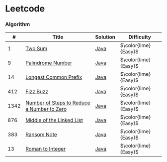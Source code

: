 # Leetcode
### Algorithm
| #    | Title | Solution                                                                | Difficulty                |
|------| ----- |-------------------------------------------------------------------------|---------------------------|
| 1    |[Two Sum](https://leetcode.com/problems/two-sum/) | [Java](./algorithms/q1_two_sum/TwoSum.java)                             | $\color{lime}{Easy}$      |
| 9    |[Palindrome Number](https://leetcode.com/problems/palindrome-number/) | [Java](./algorithms/q9_palindrome_number/PalindromeNumber.java)         | $\color{lime}{Easy}$ |
| 14   |[Longest Common Prefix](https://leetcode.com/problems/longest-common-prefix/description/) | [Java](./algorithms/q14_longest_common_prefix/LongestCommonPrefix.java) | $\color{lime}{Easy}$ |
| 412  |[Fizz Buzz](https://leetcode.com/problems/fizz-buzz/) | [Java](.algorithms/q412_fizz_buzz/FizzBuzz.java) | $\color{lime}{Easy}$ |
| 1342 |[Number of Steps to Reduce a Number to Zero](https://leetcode.com/problems/number-of-steps-to-reduce-a-number-to-zero/description/) | [Java](.algorithms/q1342_number_of_steps_to_reduce_a_number_to_zero/NumberOfStepsToReduceANumberToZero.java) | $\color{lime}{Easy}$ |
| 876  |[Middle of the Linked List](https://leetcode.com/problems/middle-of-the-linked-list/description/) | [Java](.algorithms/q876_middle_of_the_linked_list/MiddleOfTheLinkedList.java) | $\color{lime}{Easy}$ |
| 383  |[Ransom Note](https://leetcode.com/problems/ransom-note/) | [Java](.algorithms/q383_ransom_note/RansomNote.java) | $\color{lime}{Easy}$ |
| 13   |[Roman to Integer](https://leetcode.com/problems/roman-to-integer/) | [Java](.algorithms/q13_roman_to_integer/RomanToInteger.java) | $\color{lime}{Easy}$ |
